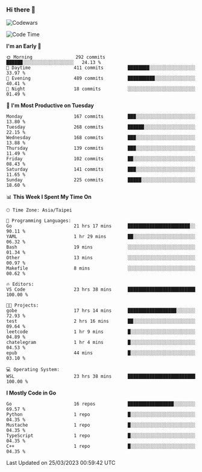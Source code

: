 ### Hi there 👋

![Codewars](https://www.codewars.com/users/omegaatt36/badges/small)

<!--START_SECTION:waka-->
![Code Time](http://img.shields.io/badge/Code%20Time-984%20hrs%2025%20mins-blue)

**I'm an Early 🐤** 

```text
🌞 Morning                292 commits         ██████░░░░░░░░░░░░░░░░░░░   24.13 % 
🌆 Daytime                411 commits         ████████░░░░░░░░░░░░░░░░░   33.97 % 
🌃 Evening                489 commits         ██████████░░░░░░░░░░░░░░░   40.41 % 
🌙 Night                  18 commits          ░░░░░░░░░░░░░░░░░░░░░░░░░   01.49 % 
```
📅 **I'm Most Productive on Tuesday** 

```text
Monday                   167 commits         ███░░░░░░░░░░░░░░░░░░░░░░   13.80 % 
Tuesday                  268 commits         ██████░░░░░░░░░░░░░░░░░░░   22.15 % 
Wednesday                168 commits         ███░░░░░░░░░░░░░░░░░░░░░░   13.88 % 
Thursday                 139 commits         ███░░░░░░░░░░░░░░░░░░░░░░   11.49 % 
Friday                   102 commits         ██░░░░░░░░░░░░░░░░░░░░░░░   08.43 % 
Saturday                 141 commits         ███░░░░░░░░░░░░░░░░░░░░░░   11.65 % 
Sunday                   225 commits         █████░░░░░░░░░░░░░░░░░░░░   18.60 % 
```


📊 **This Week I Spent My Time On** 

```text
🕑︎ Time Zone: Asia/Taipei

💬 Programming Languages: 
Go                       21 hrs 17 mins      ███████████████████████░░   90.11 % 
YAML                     1 hr 29 mins        ██░░░░░░░░░░░░░░░░░░░░░░░   06.32 % 
Bash                     19 mins             ░░░░░░░░░░░░░░░░░░░░░░░░░   01.34 % 
Other                    13 mins             ░░░░░░░░░░░░░░░░░░░░░░░░░   00.97 % 
Makefile                 8 mins              ░░░░░░░░░░░░░░░░░░░░░░░░░   00.62 % 

🔥 Editors: 
VS Code                  23 hrs 38 mins      █████████████████████████   100.00 % 

🐱‍💻 Projects: 
gobe                     17 hrs 14 mins      ██████████████████░░░░░░░   72.93 % 
test                     2 hrs 16 mins       ██░░░░░░░░░░░░░░░░░░░░░░░   09.64 % 
leetcode                 1 hr 9 mins         █░░░░░░░░░░░░░░░░░░░░░░░░   04.89 % 
chatelegram              1 hr 4 mins         █░░░░░░░░░░░░░░░░░░░░░░░░   04.53 % 
epub                     44 mins             █░░░░░░░░░░░░░░░░░░░░░░░░   03.10 % 

💻 Operating System: 
WSL                      23 hrs 38 mins      █████████████████████████   100.00 % 
```

**I Mostly Code in Go** 

```text
Go                       16 repos            █████████████████░░░░░░░░   69.57 % 
Python                   1 repo              █░░░░░░░░░░░░░░░░░░░░░░░░   04.35 % 
Mustache                 1 repo              █░░░░░░░░░░░░░░░░░░░░░░░░   04.35 % 
TypeScript               1 repo              █░░░░░░░░░░░░░░░░░░░░░░░░   04.35 % 
C++                      1 repo              █░░░░░░░░░░░░░░░░░░░░░░░░   04.35 % 
```




 Last Updated on 25/03/2023 00:59:42 UTC
<!--END_SECTION:waka-->

<!--
**omegaatt36/omegaatt36** is a ✨ _special_ ✨ repository because its `README.md` (this file) appears on your GitHub profile.

Here are some ideas to get you started:

- 🔭 I’m currently working on ...
- 🌱 I’m currently learning ...
- 👯 I’m looking to collaborate on ...
- 🤔 I’m looking for help with ...
- 💬 Ask me about ...
- 📫 How to reach me: ...
- 😄 Pronouns: ...
- ⚡ Fun fact: ...
-->
